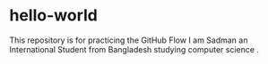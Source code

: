 # hello-world
This repository is for practicing the GitHub Flow
I am Sadman an International Student from Bangladesh studying computer science .
